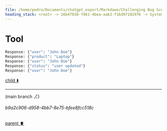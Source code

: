 ```yaml
---
file: /home/pedro/Documents/chatgpt_export/Markdown/Challenging Bug Scenarios.md
heading_stack: <root> -> 16b4f038-f461-4bea-aab3-f16d97102976 -> System -> f030f68c-1381-4970-ab86-0ddb5dbec373 -> System -> aaa2a9a6-bc09-4eb8-ade3-de667199f255 -> User -> 297b2268-6318-4cbd-8782-30c76dd52aa2 -> Assistant -> Scenario 1: Race Condition in Multithreading -> Scenario 2: Memory Leak -> Scenario 3: Heisenbug (Behavior changes under observation) -> Scenario 4: Non-Deterministic Behavior -> aaa2da28-e469-4aab-accc-b52d7aa18433 -> User -> 24b2a49b-4ec7-4808-8cb2-7a985f77921f -> Assistant -> Scenario 1: Nested Async Calls Hiding a Deadlock -> Scenario 2: Data Corruption due to Inconsistent Global State -> Scenario 3: Intermittent Failure due to Uninitialized Variable -> Scenario 4: Floating-Point Error in Financial Calculation -> aaa2f2f6-ffae-4515-a01d-078e412919d2 -> User -> ea8eacaa-5157-4848-b99b-ba96457a30cb -> Assistant -> Possible Ideas for Complex Scenario -> Selected Scenario: Time Series Data Analysis for Stock Prices -> aaa2c237-68df-47bf-9959-baeb804e76b0 -> User -> eb42b169-6cb1-45a4-9f6d-5175e7cd6d59 -> Assistant -> Revised Scenario: Web Server Request Handler -> Context -> Bug -> Twists -> aaa26fef-a7d8-43cb-a41f-1d1f07b4b07c -> User -> 0469f307-315f-4abd-a1ce-0079b4c214b0 -> Assistant -> aaa299f1-d3ee-4781-809d-87cb8c9b9767 -> User -> 9830efd5-bea1-4d3e-b660-7eb64cc3ad84 -> Assistant -> 453b2f6c-2787-45cf-b480-48b77cfcb1bc -> Tool -> 66a1d116-ea85-4cf1-8c2d-fb59c2f9ac6d -> Assistant -> aaa2dd69-0069-4b1d-af25-9475670bcb98 -> User -> 9c560e5d-2297-4a3e-ae43-f627a125f802 -> Assistant -> 91af98b8-c9e8-409e-8190-185b88dd45f0 -> Tool -> 1a1418dd-269f-4117-9a9e-3e725aa6c5b8 -> Assistant -> aaa2c77e-57c0-4908-92cf-833893de8d1c -> User -> 8d955703-8027-4735-bc68-51afc3b4423d -> Assistant -> 81a7124d-1b7a-4db3-b6b1-2ef8cce90635 -> Assistant -> 094cda0d-7ac0-4751-a034-51a54bf9aea7 -> Tool -> de23b791-ca83-405d-9d24-41331a11dc0b -> Assistant -> b06e2d5f-da66-404b-ad26-d1fe4366c4ab -> Assistant -> 7e7c82a9-8aa5-48fe-a418-9d42482d501a -> Tool -> f7d98eaa-14c1-4f86-ac1c-140f40efdbee -> Assistant -> 5e095d28-6030-4de7-bc29-61683b797837 -> Assistant -> aaa22a59-b8c1-447b-a3a7-7310a5774a1f -> User -> e2144a6b-42c0-400f-ae17-72ef10b5a37f -> Assistant -> 81160a7d-5788-46c1-b01f-b64351a67548 -> Tool -> d3415e53-1529-4d9c-8acd-2a82a2859e1b -> Assistant -> 094938bc-050d-4862-877b-dfedcfd88a9b -> Assistant -> 9de5c8f6-85b1-4a39-aae5-eb9bf3cf25f0 -> Tool -> 4bc3eb03-6bee-47cc-8876-f9092166b054 -> Assistant -> 0009e5d2-a618-4683-aac1-c4bb8b5d4c19 -> Assistant -> 38b12816-5744-4620-9b71-69b781866c42 -> Tool
---
```

# Tool

```python
Response: {"user": "John Doe"}
Response: {"product": "Laptop"}
Response: {"user": "John Doe"}
Response: {"status": "user updated"}
Response: {"user": "John Doe"}

```

[child ⬇️](#b9a2c906-d958-4bb7-8e75-bfee8fcc518c)

---

(main branch ⎇)
###### b9a2c906-d958-4bb7-8e75-bfee8fcc518c
[parent ⬆️](#38b12816-5744-4620-9b71-69b781866c42)

